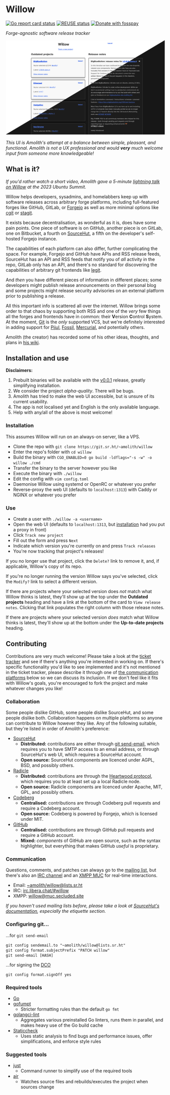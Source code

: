 <!--
SPDX-FileCopyrightText: Amolith <amolith@secluded.site>

SPDX-License-Identifier: CC0-1.0
-->

# Willow

[![Go report card status][goreportcard-badge]][goreportcard]
[![REUSE status][reuse-shield]][reuse]
[![Donate with fosspay][fosspay-shield]][fosspay]

_Forge-agnostic software release tracker_

![screenshot of willow's current web UI](.files/2024-02-24.png)

_This UI is Amolith's attempt at a balance between simple, pleasant, and
functional. Amolith is not a UX professional and would **very** much welcome
input from someone more knowledgeable!_

## What is it?

_If you'd rather watch a short video, Amolith gave a 5-minute [lightning talk on
Willow] at the 2023 Ubuntu Summit._

[lightning talk on Willow]: https://youtu.be/XIGxKyekvBQ?t=29900

Willow helps developers, sysadmins, and homelabbers keep up with software
releases across arbitrary forge platforms, including full-featured forges like
GitHub, GitLab, or [Forgejo] as well as more minimal options like [cgit] or
[stagit].

[Forgejo]: https://forgejo.org/
[cgit]: https://git.zx2c4.com/cgit/
[stagit]: https://codemadness.org/stagit.html

It exists because decentralisation, as wonderful as it is, does have some pain
points. One piece of software is on GitHub, another piece is on GitLab, one on
Bitbucket, a fourth on [SourceHut], a fifth on the developer's self-hosted
Forgejo instance.

[SourceHut]: https://sourcehut.org/

The capabilities of each platform can also differ, further complicating the
space. For example, Forgejo and GitHub have APIs and RSS release feeds,
SourceHut has an API and RSS feeds that notify you of _all_ activity in the
repo, GitLab only has an API, and there's no standard for discovering the
capabilities of arbitrary git frontends like [legit].

[legit]: https://github.com/icyphox/legit

And _then_ you have different pieces of information in different places; some
developers might publish release announcements on their personal blog and some
projects might release security advisories on an external platform prior to
publishing a release.

All this important info is scattered all over the internet. Willow brings some
order to that chaos by supporting both RSS and one of the _very_ few things all
the forges and frontends have in common: their **V**ersion **C**ontrol
**S**ystem. At the moment, [Git] is the _only_ supported VCS, but we're
definitely interested in adding support for [Pijul], [Fossil], [Mercurial], and
potentially others.

[Git]: https://git-scm.com/
[Pijul]: https://pijul.org/
[Fossil]: https://www.fossil-scm.org/
[Mercurial]: https://www.mercurial-scm.org/

Amolith (the creator) has recorded some of his other ideas, thoughts, and plans
in [his wiki].

[his wiki]: https://wiki.secluded.site/hypha/willow

## Installation and use

**Disclaimers:** 
1. Prebuilt binaries will be available with the [v0.0.1] release, greatly
   simplifying installation.
2. We consider the project _alpha-quality_. There will be bugs.
3. Amolith has tried to make the web UI accessible, but is unsure of its current
   usability.
4. The app is not localised yet and English is the only available language.
5. Help with any/all of the above is most welcome!

[v0.0.1]: https://todo.sr.ht/~amolith/willow?search=status%3Aopen%20label%3A%22v0.0.1%22
[communication platforms]: #contributing

### Installation

This assumes Willow will run on an always-on server, like a VPS.

* Clone the repo with `git clone https://git.sr.ht/~amolith/willow`
* Enter the repo's folder with `cd willow`
* Build the binary with `CGO_ENABLED=0 go build -ldflags="-s -w" -o willow
  ./cmd`
* Transfer the binary to the server however you like
* Execute the binary with `./willow`
* Edit the config with `vim config.toml`
* Daemonise Willow using systemd or OpenRC or whatever you prefer
* Reverse-proxy the web UI (defaults to `localhost:1313`) with Caddy or NGINX or
  whatever you prefer

### Use

* Create a user with `./willow -a <username>`
* Open the web UI (defaults to `localhost:1313`, but [installation] had you put
  a proxy in front)
* Click `Track new project`
* Fill out the form and press `Next`
* Indicate which version you're currently on and press `Track releases`
* You're now tracking that project's releases!

[installation]: #installation

If you no longer use that project, click the `Delete?` link to remove it, and,
if applicable, Willow's copy of its repo.

If you're no longer running the version Willow says you've selected, click the
`Modify?` link to select a different version.

If there are projects where your selected version does _not_ match what Willow
thinks is latest, they'll show up at the top under the **Outdated projects**
heading and have a link at the bottom of the card to `View release notes`.
Clicking that link populates the right column with those release notes.

If there are projects where your selected version _does_ match what Willow
thinks is latest, they'll show up at the bottom under the **Up-to-date
projects** heading.

## Contributing

Contributions are very much welcome! Please take a look at the [ticket
tracker][todo] and see if there's anything you're interested in working on. If
there's specific functionality you'd like to see implemented and it's not
mentioned in the ticket tracker, please describe it through one of [the
communication platforms](#communication) below so we can discuss its inclusion.
If we don't feel like it fits with Willow's goals, you're encouraged to fork the
project and make whatever changes you like!

### Collaboration

Some people dislike GitHub, some people dislike SourceHut, and some people
dislike both. Collaboration happens on multiple platforms so anyone can
contribute to Willow however they like. Any of the following suitable, but
they're listed in order of Amolith's preference:

- [SourceHut]
  - **Distributed:** contributions are either through [git send-email], which
    requires you to have SMTP access to an email address, or through SourceHut's
    web UI, which requires a SourceHut account.
  - **Open source:** SourceHut components are licenced under AGPL, BSD, and
    possibly others.
- [Radicle]
  - **Distributed:** contributions are through the [Heartwood protocol], which
    requires you to at least set up a local Radicle node.
  - **Open source:** Radicle components are licenced under Apache, MIT, GPL, and
    possibly others.
- [Codeberg]
  - **Centralised:** contributions are through Codeberg pull requests and
    require a Codeberg account.
  - **Open source:** Codeberg is powered by Forgejo, which is licensed under MIT.
- [GitHub]
  - **Centralised:** contributions are through GitHub pull requests and require
    a GitHub account.
  - **Mixed:** _components_ of GitHub are open source, such as the syntax
    highlighter, but everything that makes GitHub _useful_ is proprietary.

[SourceHut]: https://sr.ht/~amolith/willow
[git send-email]: https://git-send-email.io
[Radicle]: https://app.radicle.xyz/nodes/radicle.secluded.site/rad:z34saeE8jnN5KbGRuLSggJ3eeLtew
[Heartwood protocol]: https://radicle.xyz/guides/protocol
[Codeberg]: https://codeberg.org/Amolith/willow
[GitHub]: https://github.com/Amolith/willow

### Communication

Questions, comments, and patches can always go to the [mailing list][email], but
there's also an [IRC channel][irc] and an [XMPP MUC][xmpp] for real-time
interactions.

- Email: [~amolith/willow@lists.sr.ht][email]
- IRC: [irc.libera.chat/#willow][irc]
- XMPP: [willow@muc.secluded.site][xmpp]

[email]: mailto:~amolith/willow@lists.sr.ht
[irc]: ircs://irc.libera.chat/#willow
[xmpp]: xmpp:willow@muc.secluded.site?join
[todo]: https://todo.sr.ht/~amolith/willow

_If you haven't used mailing lists before, please take a look at [SourceHut's
documentation](https://man.sr.ht/lists.sr.ht/), especially the etiquette
section._

### Configuring git...

…for <code>git send-email</code>

``` shell
git config sendemail.to "~amolith/willow@lists.sr.ht"
git config format.subjectPrefix "PATCH willow"
git send-email [HASH]
```

…for signing the [DCO]

``` shell
git config format.signOff yes
```

[DCO]: https://developercertificate.org/

### Required tools

- [Go](https://go.dev/)
- [gofumpt](https://github.com/mvdan/gofumpt)
  - Stricter formatting rules than the default `go fmt`
- [golangci-lint](https://golangci-lint.run/)
  - Aggregates various preinstalled Go linters, runs them in parallel, and makes
    heavy use of the Go build cache
- [Staticcheck](https://staticcheck.dev/)
  - Uses static analysis to find bugs and performance issues, offer
    simplifications, and enforce style rules

### Suggested tools

- [just](https://github.com/casey/just)
  - Command runner to simplify use of the required tools
- [air](https://github.com/cosmtrek/air)
  - Watches source files and rebuilds/executes the project when sources change

[goreportcard-badge]: https://goreportcard.com/badge/git.sr.ht/~amolith/willow
[goreportcard]: https://goreportcard.com/report/git.sr.ht/~amolith/willow
[reuse]: https://api.reuse.software/info/git.sr.ht/~amolith/willow
[reuse-shield]: https://shields.io/reuse/compliance/git.sr.ht/~amolith/willow
[fosspay]: https://secluded.site/donate/
[fosspay-shield]: https://shields.io/badge/donate-fosspay-yellow
